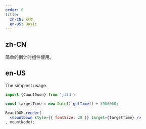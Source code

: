 ```yaml
---
order: 0
title:
  zh-CN: 基本
  en-US: Basic
---
```


## zh-CN

简单的倒计时组件使用。

## en-US

The simplest usage.

````jsx
import {CountDown} from 'jltd';

const targetTime = new Date().getTime() + 3900000;

ReactDOM.render(
  <CountDown style={{ fontSize: 20 }} target={targetTime} />
, mountNode);
````
